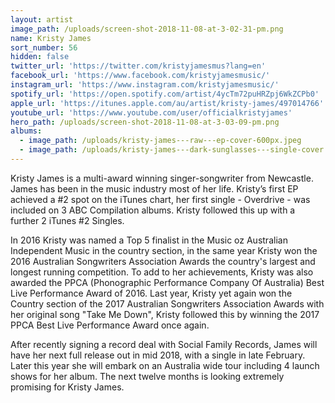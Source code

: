 ```yaml
---
layout: artist
image_path: /uploads/screen-shot-2018-11-08-at-3-02-31-pm.png
name: Kristy James
sort_number: 56
hidden: false
twitter_url: 'https://twitter.com/kristyjamesmus?lang=en'
facebook_url: 'https://www.facebook.com/kristyjamesmusic/'
instagram_url: 'https://www.instagram.com/kristyjamesmusic/'
spotify_url: 'https://open.spotify.com/artist/4ycTm72puHRZpj6WkZCPb0'
apple_url: 'https://itunes.apple.com/au/artist/kristy-james/497014766'
youtube_url: 'https://www.youtube.com/user/officialkristyjames'
hero_path: /uploads/screen-shot-2018-11-08-at-3-03-09-pm.png
albums:
  - image_path: /uploads/kristy-james---raw---ep-cover-600px.jpeg
  - image_path: /uploads/kristy-james---dark-sunglasses---single-cover.jpg
---
```


Kristy James is a multi-award winning singer-songwriter from Newcastle. James has been in the music industry most of her life. Kristy’s first EP achieved a #2 spot on the iTunes chart, her first single - Overdrive - was included on 3 ABC Compilation albums. Kristy followed this up with a further 2 iTunes #2 Singles.

In 2016 Kristy was named a Top 5 finalist in the Music oz Australian Independent Music in the country section, in the same year Kristy won the 2016 Australian Songwriters Association Awards the country's largest and longest running competition. To add to her achievements, Kristy was also awarded the PPCA (Phonographic Performance Company Of Australia) Best Live Performance Award of 2016. Last year, Kristy yet again won the Country section of the 2017 Australian Songwriters Association Awards with her original song "Take Me Down", Kristy followed this by winning the 2017 PPCA Best Live Performance Award once again.

After recently signing a record deal with Social Family Records, James will have her next full release out in mid 2018, with a single in late February. Later this year she will embark on an Australia wide tour including 4 launch shows for her album. The next twelve months is looking extremely promising for Kristy James.&nbsp;